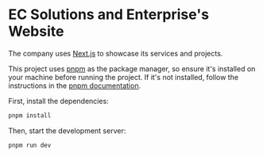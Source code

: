 # EC Solutions and Enterprise's Website

The company uses [Next.js](https://nextjs.org) to showcase its services and projects.

This project uses [pnpm](https://pnpm.io) as the package manager, so ensure it's installed on your machine before running the project. If it's not installed, follow the instructions in the [pnpm documentation](https://pnpm.io/installation).

First, install the dependencies:

```bash
pnpm install
```

Then, start the development server:

```bash
pnpm run dev
```
